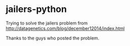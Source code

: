 # jailers-python
Trying to solve the jailers problem from http://datagenetics.com/blog/december12014/index.html

Thanks to the guys who posted the problem.
